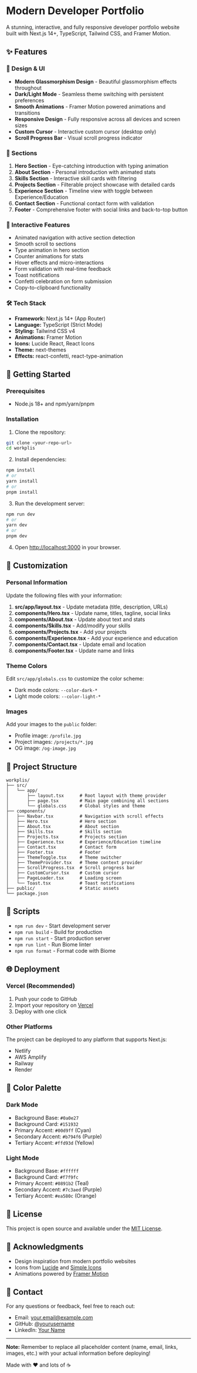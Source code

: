 # Modern Developer Portfolio

A stunning, interactive, and fully responsive developer portfolio website built with Next.js 14+, TypeScript, Tailwind CSS, and Framer Motion.

## ✨ Features

### 🎨 Design & UI
- **Modern Glassmorphism Design** - Beautiful glassmorphism effects throughout
- **Dark/Light Mode** - Seamless theme switching with persistent preferences
- **Smooth Animations** - Framer Motion powered animations and transitions
- **Responsive Design** - Fully responsive across all devices and screen sizes
- **Custom Cursor** - Interactive custom cursor (desktop only)
- **Scroll Progress Bar** - Visual scroll progress indicator

### 📱 Sections
1. **Hero Section** - Eye-catching introduction with typing animation
2. **About Section** - Personal introduction with animated stats
3. **Skills Section** - Interactive skill cards with filtering
4. **Projects Section** - Filterable project showcase with detailed cards
5. **Experience Section** - Timeline view with toggle between Experience/Education
6. **Contact Section** - Functional contact form with validation
7. **Footer** - Comprehensive footer with social links and back-to-top button

### 🚀 Interactive Features
- Animated navigation with active section detection
- Smooth scroll to sections
- Type animation in hero section
- Counter animations for stats
- Hover effects and micro-interactions
- Form validation with real-time feedback
- Toast notifications
- Confetti celebration on form submission
- Copy-to-clipboard functionality

### 🛠️ Tech Stack
- **Framework:** Next.js 14+ (App Router)
- **Language:** TypeScript (Strict Mode)
- **Styling:** Tailwind CSS v4
- **Animations:** Framer Motion
- **Icons:** Lucide React, React Icons
- **Theme:** next-themes
- **Effects:** react-confetti, react-type-animation

## 🚀 Getting Started

### Prerequisites
- Node.js 18+ and npm/yarn/pnpm

### Installation

1. Clone the repository:
```bash
git clone <your-repo-url>
cd workplis
```

2. Install dependencies:
```bash
npm install
# or
yarn install
# or
pnpm install
```

3. Run the development server:
```bash
npm run dev
# or
yarn dev
# or
pnpm dev
```

4. Open [http://localhost:3000](http://localhost:3000) in your browser.

## 🎨 Customization

### Personal Information
Update the following files with your information:

1. **src/app/layout.tsx** - Update metadata (title, description, URLs)
2. **components/Hero.tsx** - Update name, titles, tagline, social links
3. **components/About.tsx** - Update about text and stats
4. **components/Skills.tsx** - Add/modify your skills
5. **components/Projects.tsx** - Add your projects
6. **components/Experience.tsx** - Add your experience and education
7. **components/Contact.tsx** - Update email and location
8. **components/Footer.tsx** - Update name and links

### Theme Colors
Edit `src/app/globals.css` to customize the color scheme:
- Dark mode colors: `--color-dark-*`
- Light mode colors: `--color-light-*`

### Images
Add your images to the `public` folder:
- Profile image: `/profile.jpg`
- Project images: `/projects/*.jpg`
- OG image: `/og-image.jpg`

## 📁 Project Structure

```
workplis/
├── src/
│   └── app/
│       ├── layout.tsx      # Root layout with theme provider
│       ├── page.tsx        # Main page combining all sections
│       └── globals.css     # Global styles and theme
├── components/
│   ├── Navbar.tsx          # Navigation with scroll effects
│   ├── Hero.tsx            # Hero section
│   ├── About.tsx           # About section
│   ├── Skills.tsx          # Skills section
│   ├── Projects.tsx        # Projects section
│   ├── Experience.tsx      # Experience/Education timeline
│   ├── Contact.tsx         # Contact form
│   ├── Footer.tsx          # Footer
│   ├── ThemeToggle.tsx     # Theme switcher
│   ├── ThemeProvider.tsx   # Theme context provider
│   ├── ScrollProgress.tsx  # Scroll progress bar
│   ├── CustomCursor.tsx    # Custom cursor
│   ├── PageLoader.tsx      # Loading screen
│   └── Toast.tsx           # Toast notifications
├── public/                 # Static assets
└── package.json
```

## 🎯 Scripts

- `npm run dev` - Start development server
- `npm run build` - Build for production
- `npm run start` - Start production server
- `npm run lint` - Run Biome linter
- `npm run format` - Format code with Biome

## 🌐 Deployment

### Vercel (Recommended)
1. Push your code to GitHub
2. Import your repository on [Vercel](https://vercel.com)
3. Deploy with one click

### Other Platforms
The project can be deployed to any platform that supports Next.js:
- Netlify
- AWS Amplify
- Railway
- Render

## 🎨 Color Palette

### Dark Mode
- Background Base: `#0a0e27`
- Background Card: `#151932`
- Primary Accent: `#00d9ff` (Cyan)
- Secondary Accent: `#b794f6` (Purple)
- Tertiary Accent: `#ffd93d` (Yellow)

### Light Mode
- Background Base: `#ffffff`
- Background Card: `#f7f9fc`
- Primary Accent: `#0891b2` (Teal)
- Secondary Accent: `#7c3aed` (Purple)
- Tertiary Accent: `#ea580c` (Orange)

## 📝 License

This project is open source and available under the [MIT License](LICENSE).

## 🙏 Acknowledgments

- Design inspiration from modern portfolio websites
- Icons from [Lucide](https://lucide.dev/) and [Simple Icons](https://simpleicons.org/)
- Animations powered by [Framer Motion](https://www.framer.com/motion/)

## 📧 Contact

For any questions or feedback, feel free to reach out:
- Email: your.email@example.com
- GitHub: [@yourusername](https://github.com/yourusername)
- LinkedIn: [Your Name](https://linkedin.com/in/yourusername)

---

**Note:** Remember to replace all placeholder content (name, email, links, images, etc.) with your actual information before deploying!

Made with ❤️ and lots of ☕
